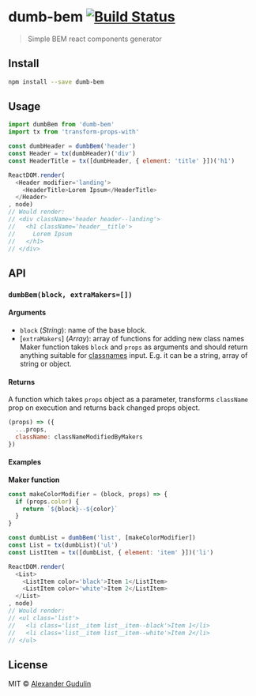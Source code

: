 # dumb-bem [![Build Status][travis-image]][travis-url]

> Simple BEM react components generator

## Install

```sh
npm install --save dumb-bem
```

## Usage

```js
import dumbBem from 'dumb-bem'
import tx from 'transform-props-with'

const dumbHeader = dumbBem('header')
const Header = tx(dumbHeader)('div')
const HeaderTitle = tx([dumbHeader, { element: 'title' }])('h1')

ReactDOM.render(
  <Header modifier='landing'>
    <HeaderTitle>Lorem Ipsum</HeaderTitle>
  </Header>
, node)
// Would render:
// <div className='header header--landing'>
//   <h1 className='header__title'>
//     Lorem Ipsum
//   </h1>
// </div>
```

## API
### `dumbBem(block, extraMakers=[])`

#### Arguments

  - `block` (*String*): name of the base block.
  - [`extraMakers`] (*Array*): array of functions for adding new class names
  Maker function takes `block` and `props` as arguments and should return anything suitable for [classnames](https://www.npmjs.com/package/classnames) input. E.g. it can be a string, array of string or object.

#### Returns

A function which takes `props` object as a parameter, transforms `className` prop on execution and returns back changed props object.

```js
(props) => ({
  ...props,
  className: classNameModifiedByMakers
})
```

#### Examples

**Maker function**

```js
const makeColorModifier = (block, props) => {
  if (props.color) {
    return `${block}--${color}`
  }
}

const dumbList = dumbBem('list', [makeColorModifier])
const List = tx(dumbList)('ul')
const ListItem = tx([dumbList, { element: 'item' }])('li')

ReactDOM.render(
  <List>
    <ListItem color='black'>Item 1</ListItem>
    <ListItem color='white'>Item 2</ListItem>
  </List>
, node)
// Would render:
// <ul class='list'>
//   <li class='list__item list__item--black'>Item 1</li>
//   <li class='list__item list__item--white'>Item 2</li>
// </ul>
```

## License

MIT © [Alexander Gudulin](http://gudulin.com)

[travis-url]: https://travis-ci.org/agudulin/dumb-bem
[travis-image]: https://travis-ci.org/agudulin/dumb-bem.svg?branch=master
